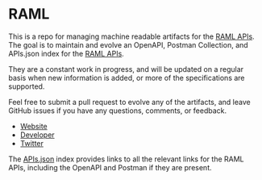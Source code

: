 # RAMLThis is a repo for managing machine readable artifacts for the [RAML APIs](http://raml.org/). The goal is to maintain and evolve an OpenAPI, Postman Collection, and APIs.json index for the [RAML APIs](http://raml.org/).They are a constant work in progress, and will be updated on a regular basis when new information is added, or more of the specifications are supported.Feel free to submit a pull request to evolve any of the artifacts, and leave GitHub issues if you have any questions, comments, or feedback.- [Website](http://raml.org/)- [Developer](http://raml.org/)- [Twitter](https://twitter.com/ramlapi)The [APIs.json](https://github.com/api-evangelist/raml/blob/master/apis.json) index provides links to all the relevant links for the RAML APIs, including the OpenAPI and Postman if they are present.